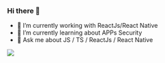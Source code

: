 ### Hi there 👋

<!--
**mohcinenazrhan/mohcinenazrhan** is a ✨ _special_ ✨ repository because its `README.md` (this file) appears on your GitHub profile.
-->

- 🔭 I’m currently working with ReactJs/React Native
- 🌱 I’m currently learning about APPs Security
- 💬 Ask me about JS / TS / ReactJs / React Native


<img src ="https://github-readme-stats.vercel.app/api?username=mohcinenazrhan&bg_color=0F5132&title_color=fff&text_color=fff"/>

